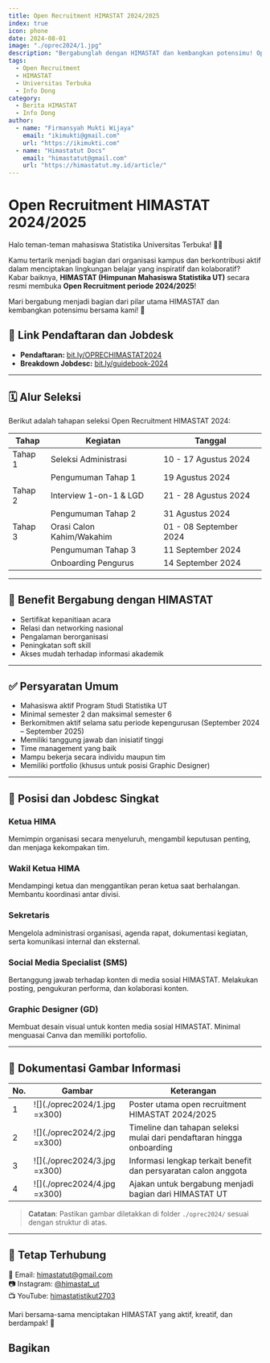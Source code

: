 ```yaml
---
title: Open Recruitment HIMASTAT 2024/2025
index: true
icon: phone
date: 2024-08-01
image: "./oprec2024/1.jpg"
description: "Bergabunglah dengan HIMASTAT dan kembangkan potensimu! Open Recruitment HIMASTAT 2024/2025 dibuka untuk mahasiswa aktif Program Studi Statistika UT."
tags:
  - Open Recruitment
  - HIMASTAT
  - Universitas Terbuka
  - Info Dong
category:
  - Berita HIMASTAT
  - Info Dong
author:
  - name: "Firmansyah Mukti Wijaya"
    email: "ikimukti@gmail.com"
    url: "https://ikimukti.com"
  - name: "Himastatut Docs"
    email: "himastatut@gmail.com"
    url: "https://himastatut.my.id/article/"
---
```


# Open Recruitment HIMASTAT 2024/2025

Halo teman-teman mahasiswa Statistika Universitas Terbuka! 👋🏼

Kamu tertarik menjadi bagian dari organisasi kampus dan berkontribusi aktif dalam menciptakan lingkungan belajar yang inspiratif dan kolaboratif? Kabar baiknya, **HIMASTAT (Himpunan Mahasiswa Statistika UT)** secara resmi membuka **Open Recruitment periode 2024/2025**!

Mari bergabung menjadi bagian dari pilar utama HIMASTAT dan kembangkan potensimu bersama kami! 🎉

## 📌 Link Pendaftaran dan Jobdesk

- **Pendaftaran:** [bit.ly/OPRECHIMASTAT2024](https://bit.ly/OPRECHIMASTAT2024)
- **Breakdown Jobdesc:** [bit.ly/guidebook-2024](https://bit.ly/guidebook-2024)

---

## 🗓️ Alur Seleksi

Berikut adalah tahapan seleksi Open Recruitment HIMASTAT 2024:

| Tahap     | Kegiatan                             | Tanggal                 |
|-----------|--------------------------------------|-------------------------|
| Tahap 1   | Seleksi Administrasi                 | 10 - 17 Agustus 2024   |
|           | Pengumuman Tahap 1                   | 19 Agustus 2024        |
| Tahap 2   | Interview 1-on-1 & LGD               | 21 - 28 Agustus 2024   |
|           | Pengumuman Tahap 2                   | 31 Agustus 2024        |
| Tahap 3   | Orasi Calon Kahim/Wakahim            | 01 - 08 September 2024 |
|           | Pengumuman Tahap 3                   | 11 September 2024      |
|           | Onboarding Pengurus                  | 14 September 2024      |

---

## 🎁 Benefit Bergabung dengan HIMASTAT

- Sertifikat kepanitiaan acara  
- Relasi dan networking nasional  
- Pengalaman berorganisasi  
- Peningkatan soft skill  
- Akses mudah terhadap informasi akademik  

---

## ✅ Persyaratan Umum

- Mahasiswa aktif Program Studi Statistika UT  
- Minimal semester 2 dan maksimal semester 6  
- Berkomitmen aktif selama satu periode kepengurusan (September 2024 – September 2025)  
- Memiliki tanggung jawab dan inisiatif tinggi  
- Time management yang baik  
- Mampu bekerja secara individu maupun tim  
- Memiliki portfolio (khusus untuk posisi Graphic Designer)  

---

## 🧩 Posisi dan Jobdesc Singkat

### Ketua HIMA  
Memimpin organisasi secara menyeluruh, mengambil keputusan penting, dan menjaga kekompakan tim.

### Wakil Ketua HIMA  
Mendampingi ketua dan menggantikan peran ketua saat berhalangan. Membantu koordinasi antar divisi.

### Sekretaris  
Mengelola administrasi organisasi, agenda rapat, dokumentasi kegiatan, serta komunikasi internal dan eksternal.

### Social Media Specialist (SMS)  
Bertanggung jawab terhadap konten di media sosial HIMASTAT. Melakukan posting, pengukuran performa, dan kolaborasi konten.

### Graphic Designer (GD)  
Membuat desain visual untuk konten media sosial HIMASTAT. Minimal menguasai Canva dan memiliki portofolio.

---

## 📸 Dokumentasi Gambar Informasi

| No. | Gambar | Keterangan |
|-----|--------|------------|
| 1 | ![](./oprec2024/1.jpg =x300) | Poster utama open recruitment HIMASTAT 2024/2025 |
| 2 | ![](./oprec2024/2.jpg =x300) | Timeline dan tahapan seleksi mulai dari pendaftaran hingga onboarding |
| 3 | ![](./oprec2024/3.jpg =x300) | Informasi lengkap terkait benefit dan persyaratan calon anggota |
| 4 | ![](./oprec2024/4.jpg =x300) | Ajakan untuk bergabung menjadi bagian dari HIMASTAT UT |

> **Catatan**: Pastikan gambar diletakkan di folder `./oprec2024/` sesuai dengan struktur di atas.

---

## 🔗 Tetap Terhubung

📧 Email: himastatut@gmail.com  
📷 Instagram: [@himastat_ut](https://instagram.com/himastat_ut)  
📺 YouTube: [himastatistikut2703](https://youtube.com/@himastatistikut2703)

Mari bersama-sama menciptakan HIMASTAT yang aktif, kreatif, dan berdampak! 💙


## Bagikan
<Share colorful />
<GitContributors />
<GitChangelog />
